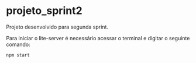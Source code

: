 # projeto_sprint2

Projeto desenvolvido para segunda sprint.

Para iniciar o lite-server é necessário acessar o terminal e digitar o seguinte comando:

```
npm start
```

  
